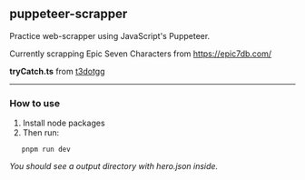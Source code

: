 ## puppeteer-scrapper

Practice web-scrapper using JavaScript's Puppeteer.

Currently scrapping Epic Seven Characters from https://epic7db.com/

**tryCatch.ts** from [t3dotgg](https://github.com/t3dotgg/theo-pager/blob/7aee7664a246b291d873ea471431fa962af113f1/src/shared/trycatch.ts#L15)

---

### How to use

1. Install node packages
2. Then run:

```
   pnpm run dev
```

_You should see a output directory with hero.json inside._
